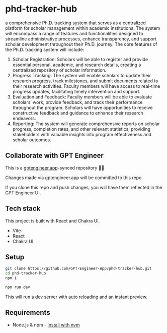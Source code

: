 # phd-tracker-hub

a comprehensive Ph.D. tracking
system that serves as a centralized platform for scholar management within academic institutions.
The system will encompass a range of features and functionalities designed to streamline administrative
processes, enhance transparency, and support scholar development throughout their Ph.D.
journey.
The core features of the Ph.D. tracking system will include:
1. Scholar Registration: Scholars will be able to register and provide essential personal, academic,
and research details, creating a centralized repository of scholar information.
2. Progress Tracking: The system will enable scholars to update their research progress, track
milestones, and submit documents related to their research activities. Faculty members will have
access to real-time progress updates, facilitating timely intervention and support.
3. Evaluation and Feedback: Faculty members will be able to evaluate scholars’ work, provide
feedback, and track their performance throughout the program. Scholars will have opportunities
to receive constructive feedback and guidance to enhance their research endeavors.
4. Reporting: The system will generate comprehensive reports on scholar progress, completion
rates, and other relevant statistics, providing stakeholders with valuable insights into program
effectiveness and scholar outcomes.

## Collaborate with GPT Engineer

This is a [gptengineer.app](https://gptengineer.app)-synced repository 🌟🤖

Changes made via gptengineer.app will be committed to this repo.

If you clone this repo and push changes, you will have them reflected in the GPT Engineer UI.

## Tech stack

This project is built with React and Chakra UI.

- Vite
- React
- Chakra UI

## Setup

```sh
git clone https://github.com/GPT-Engineer-App/phd-tracker-hub.git
cd phd-tracker-hub
npm i
```

```sh
npm run dev
```

This will run a dev server with auto reloading and an instant preview.

## Requirements

- Node.js & npm - [install with nvm](https://github.com/nvm-sh/nvm#installing-and-updating)
